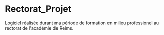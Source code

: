 # Rectorat_Projet
Logiciel réalisée durant ma période de formation en milieu professionel au rectorat de l'académie de Reims.
